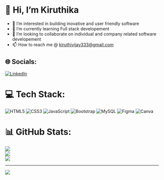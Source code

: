 # 👋 Hi, I’m Kiruthika
- 👀 I’m interested in building inovative and user friendly software
- 🌱 I’m currently learning Full stack developement 
- 💞️ I’m looking to collaborate on individual and company related software developement
- 📫 How to reach me @ kiruthivijay333@gmail.com
<!-- GitHub stats from https://github.com/anuraghazra/github-readme-stats -->


## 🌐 Socials:
[![LinkedIn](https://img.shields.io/badge/LinkedIn-%230077B5.svg?logo=linkedin&logoColor=white)](https://linkedin.com/in/kiruthika-vijayamurugan) 

# 💻 Tech Stack:
![HTML5](https://img.shields.io/badge/html5-%23E34F26.svg?style=for-the-badge&logo=html5&logoColor=white) ![CSS3](https://img.shields.io/badge/css3-%231572B6.svg?style=for-the-badge&logo=css3&logoColor=white) ![JavaScript](https://img.shields.io/badge/javascript-%23323330.svg?style=for-the-badge&logo=javascript&logoColor=%23F7DF1E) ![Bootstrap](https://img.shields.io/badge/bootstrap-%238511FA.svg?style=for-the-badge&logo=bootstrap&logoColor=white) ![MySQL](https://img.shields.io/badge/mysql-4479A1.svg?style=for-the-badge&logo=mysql&logoColor=white) ![Figma](https://img.shields.io/badge/figma-%23F24E1E.svg?style=for-the-badge&logo=figma&logoColor=white) ![Canva](https://img.shields.io/badge/Canva-%2300C4CC.svg?style=for-the-badge&logo=Canva&logoColor=white)
# 📊 GitHub Stats:
![](https://github-readme-stats.vercel.app/api?username=KiruthikaVijayamurugan&theme=dark&hide_border=false&include_all_commits=false&count_private=false)<br/>
![](https://github-readme-streak-stats.herokuapp.com/?user=KiruthikaVijayamurugan&theme=dark&hide_border=false)<br/>
![](https://github-readme-stats.vercel.app/api/top-langs/?username=KiruthikaVijayamurugan&theme=dark&hide_border=false&include_all_commits=false&count_private=false&layout=compact)

---
[![](https://visitcount.itsvg.in/api?id=KiruthikaVijayamurugan&icon=0&color=0)](https://visitcount.itsvg.in)

<!-- Proudly created with GPRM ( https://gprm.itsvg.in ) -->
